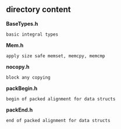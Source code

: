 ## directory content

**BaseTypes.h**
```
basic integral types
```

**Mem.h**
```
apply size safe memset, memcpy, memcmp
```

**nocopy.h**
```
block any copying
```

**packBegin.h**
```
begin of packed alignment for data structs
```

**packEnd.h**
```
end of packed alignment for data structs
```
